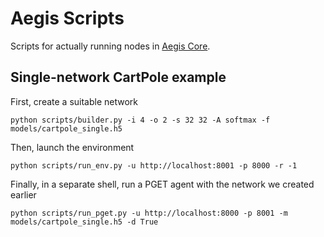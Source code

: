 # Aegis Scripts
Scripts for actually running nodes in [Aegis Core](https://github.com/tehZevo/aegis-core).

## Single-network CartPole example
First, create a suitable network
```
python scripts/builder.py -i 4 -o 2 -s 32 32 -A softmax -f models/cartpole_single.h5
```
Then, launch the environment
```
python scripts/run_env.py -u http://localhost:8001 -p 8000 -r -1
```
Finally, in a separate shell, run a PGET agent with the network we created earlier
```
python scripts/run_pget.py -u http://localhost:8000 -p 8001 -m models/cartpole_single.h5 -d True
```
